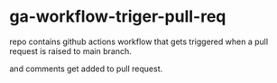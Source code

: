 # ga-workflow-triger-pull-req

repo contains github actions workflow that gets triggered when a pull request is raised to main branch.

and comments get added to pull request.
